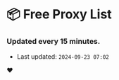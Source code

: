 # :package: Free Proxy List
### Updated every 15 minutes.

- Last updated: `2024-09-23 07:02`

:heart:
